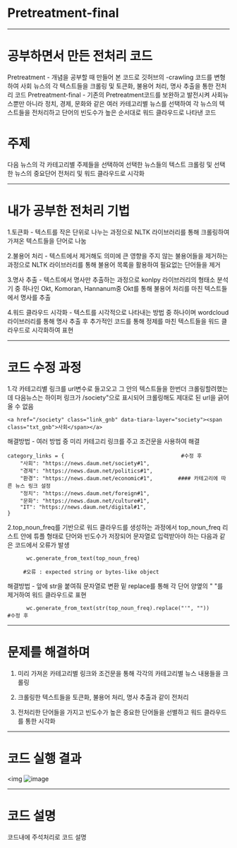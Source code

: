 # Pretreatment-final

* * *

# 공부하면서 만든 전처리 코드

Pretreatment - 개념을 공부할 때 만들어 본 코드로 깃허브의 -crawling 코드를 변형하여 사회 뉴스의 각 텍스트들을 크롤링 및 토큰화, 불용어 처리, 명사 추출을 통한 전처리 코드
Pretreatment-final - 기존의 Pretreatment코드를 보완하고 발전시켜 사회뉴스뿐만 아니라 정치, 경제, 문화와 같은 여러 카테고리별 뉴스를 선택하여 각 뉴스의 텍스트들을 전처리하고 단어의 빈도수가 높은 순서대로 워드 클라우드로 나타낸 코드


# 주제 
다음 뉴스의 각 카테고리별 주제들을 선택하여 선택한 뉴스들의 텍스트 크롤링 및 선택한 뉴스의 중요단어 전처리 및 워드 클라우드로 시각화


* * *

# 내가 공부한 전처리 기법


1.토큰화 - 텍스트를 작은 단위로 나누는 과정으로 NLTK 라이브러리를 통해 크롤링하여 가져온 텍스트들을 단어로 나눔

2.불용어 처리 - 텍스트에서 제거해도 의미에 큰 영향을 주지 않는 불용어들을 제거하는 과정으로 NLTK 라이브러리를 통해 불용어 목록을 활용하여 필요없는 단어들을 제거

3.명사 추출 - 텍스트에서 명사만 추출하는 과정으로 konlpy 라이브러리의 형태소 분석기 중 하나인 Okt, Komoran, Hannanum중 Okt를 통해 불용어 처리를 마친 텍스트들에서 명사를 추출

4.워드 클라우드 시각화 - 텍스트를 시각적으로 나타내는 방법 중 하나이며 wordcloud 라이브러리를 통해 명사 추출 후 추가적인 코드를 통해 정제를 마친 텍스트들을 워드 클라우드로 시각화하여 표현


* * *


# 코드 수정 과정

1.각 카테고리별 링크를 url변수로 들고오고 그 안의 텍스트들을 한번더 크롤링할려했는데 다음뉴스는 하이퍼 링크가 /society"으로 표시되어 크롤링해도 제대로 된 url을 긁어올 수 없음
    
    <a href="/society" class="link_gnb" data-tiara-layer="society"><span class="txt_gnb">사회</span></a>

해결방법 - 여러 방법 중 미리 카테고리 링크를 주고 조건문을 사용하여 해결 
    
    category_links = {                                     #수정 후
        "사회": "https://news.daum.net/society#1",
        "경제": "https://news.daum.net/politics#1",
        "환경": "https://news.daum.net/economic#1",        #### 카테고리에 따른 뉴스 링크 설정
        "정치": "https://news.daum.net/foreign#1",
        "문화": "https://news.daum.net/culture#1",
        "IT": "https://news.daum.net/digital#1",
    }



2.top_noun_freq를 기반으로 워드 클라우드를 생성하는 과정에서 top_noun_freq 리스트 안에 튜플 형태로 단어와 빈도수가 저장되어 문자열로 입력받아야 하는 다음과 같은 코드에서 오류가 발생
          
          wc.generate_from_text(top_noun_freq)
         
         #오류 : expected string or bytes-like object

해결방법 - 앞에 str을 붙여줘 문자열로 변환 밑 replace를 통해 각 단어 양옆의 " "를 제거하여 워드 클라우드로 표현

          wc.generate_from_text(str(top_noun_freq).replace("'", ""))         #수정 후 


* * *
 
# 문제를 해결하며 

1. 미리 가져온 카테고리별 링크와 조건문을 통해 각각의 카테고리별 뉴스 내용들을 크롤링

2. 크롤링한 텍스트들을 토큰화, 불용어 처리, 명사 추출과 같이 전처리

3. 전처리한 단어들을 가지고 빈도수가 높은 중요한 단어들을 선별하고 워드 클라우드를 통한 시각화


* * *

# 코드 실행 결과
<img ![image](https://github.com/An-Jeong-Jin/Pretreatment-final/assets/120768669/791fd8e8-dd0d-488c-9cd0-c7b6ae4f2a7c)
>


* * *

# 코드 설명

코드내에 주석처리로 코드 설명


